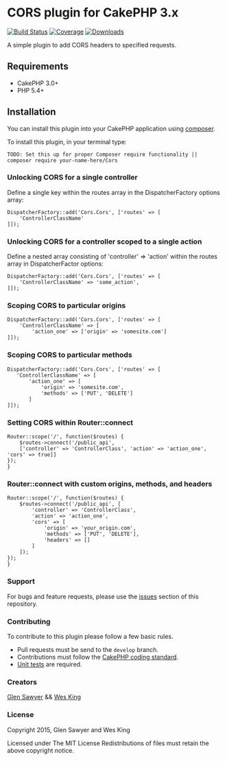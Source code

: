 # CORS plugin for CakePHP 3.x

[![Build Status](https://travis-ci.org/LeWestopher/cakephp-cors.svg?branch=master)](https://travis-ci.org/LeWestopher/cakephp-cors)
[![Coverage](https://img.shields.io/coveralls/LeWestopher/cakephp-cors/master.svg)](https://img.shields.io/coveralls/LeWestopher/cakephp-cors/master.svg)
[![Downloads](https://img.shields.io/github/downloads/snelg/cakephp-cors/latest/total.svg)](https://travis-ci.org/snelg/cakephp-cors)



A simple plugin to add CORS headers to specified requests.

## Requirements

 * CakePHP 3.0+
 * PHP 5.4+

## Installation

You can install this plugin into your CakePHP application using [composer](http://getcomposer.org).

To install this plugin, in your terminal type:

```
TODO: Set this up for proper Composer require functionality || composer require your-name-here/Cors
```

### Unlocking CORS for a single controller

Define a single key within the routes array in the DispatcherFactory options array:

```
DispatcherFactory::add('Cors.Cors', ['routes' => [
    'ControllerClassName'
]]);
```

### Unlocking CORS for a controller scoped to a single action

Define a nested array consisting of 'controller' => 'action' within the routes array in DispatcherFactor options:

```
DispatcherFactory::add('Cors.Cors', ['routes' => [
    'ControllerClassName' => 'some_action',
]]);
```

### Scoping CORS to particular origins

```
DispatcherFactory::add('Cors.Cors', ['routes' => [
    'ControllerClassName' => [
        'action_one' => ['origin' => 'somesite.com']
]]);
```

### Scoping CORS to particular methods

```
DispatcherFactory::add('Cors.Cors', ['routes' => [
   'ControllerClassName' => [
       'action_one' => [
           'origin' => 'somesite.com',
           'methods' => ['PUT', 'DELETE']
       ]
]]);
```

### Setting CORS within Router::connect

```
Router::scope('/', function($routes) {
    $routes->connect('/public_api',
    ['controller' => 'ControllerClass', 'action' => 'action_one', 'cors' => true]]
});
}
```

### Router::connect with custom origins, methods, and headers

```
Router::scope('/', function($routes) {
    $routes->connect('/public_api', [
        'controller' => 'ControllerClass',
        'action' => 'action_one',
        'cors' => [
            'origin' => 'your_origin.com',
            'methods' => ['PUT', 'DELETE'],
            'headers' => []
        ]
    ]);
});
}
```

### Support

For bugs and feature requests, please use the [issues](https://github.com/snelg/cakephp-cors/issues) section of this repository.

### Contributing

To contribute to this plugin please follow a few basic rules.

* Pull requests must be send to the ```develop``` branch.
* Contributions must follow the [CakePHP coding standard](http://book.cakephp.org/3.0/en/contributing/cakephp-coding-conventions.html).
* [Unit tests](http://book.cakephp.org/3.0/en/development/testing.html) are required.

### Creators

[Glen Sawyer](http://www.github.com/snelg) && [Wes King](http://www.github.com/lewestopher)

### License

Copyright 2015, Glen Sawyer and Wes King

Licensed under The MIT License Redistributions of files must retain the above copyright notice.

